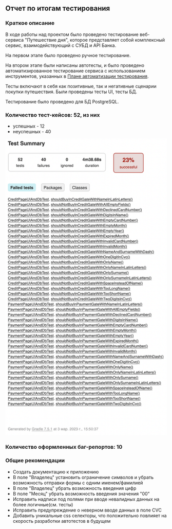 ## Отчет по итогам тестирования
### Краткое описание
В ходе работы над проектом было проведено тестирование веб-сервиса "Путешествие дня", которое представляет собой комплексный сервис, взаимодействующий с СУБД и API Банка.

На первом этапе было проведено ручное тестирование.

На втором этапе были написаны автотесты, и было проведено автоматизированное тестирование сервиса с использованием инструментов, указанных в [Плане автоматизации тестирования](https://github.com/ValentinDenisov73/aqa_diploma/blob/main/documentation/Plan.md).

Тесты включают в себя как позитивные, так и негативные сценарии покупки путешествия. Были проведены тесты UI, тесты БД.

Тестирование было проведено для БД PostgreSQL.
### Количество тест-кейсов: 52, из них
- успешных - 12
- неуспешных - 40

![Скриншот](https://github.com/ValentinDenisov73/aqa_diploma/blob/main/documentation/2023-03-11.png)

### Количество оформленных баг-репортов: 10

### Общие рекомендации
- Создать документацию к приложению
- В поле "Владелец" установить ограничение символов и убрать возможность отправки формы с одним именем/фамилией
- В поле "Владелец" убрать возможность введения цифр
- В поле "Месяц" убрать возможность введения значения "00"
- Исправить надписи под полями при вводе невалидных данных на более логичные(см. тесты)
- Исправить предупреждение о неверном вводе данных в поле CVC
- Добавить уникальные css селекторы, что положительно повлияет на скорость разработки автотестов в будущем 